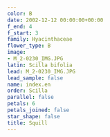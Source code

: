 ```yaml
---
color: B
date: 2002-12-12 00:00:00+00:00
f_end: 4
f_start: 3
family: Hyacinthaceae
flower_type: B
image:
- M_2-0230_IMG.JPG
latin: Scilla bifolia
lead: M_2-0230_IMG.JPG
lead_sample: false
name: index.en
order: Scilla
parallel: false
petals: 6
petals_joined: false
star_shape: false
title: Squill
---
```

